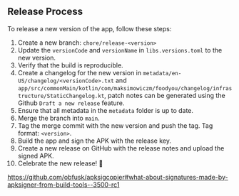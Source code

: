 ## Release Process

To release a new version of the app, follow these steps:

1. Create a new branch: `chore/release-<version>`
2. Update the `versionCode` and `versionName` in `libs.versions.toml` to the new version.
3. Verify that the build is reproducible.
4. Create a changelog for the new version in `metadata/en-US/changelog/<versionCode>.txt` and
   `app/src/commonMain/kotlin/com/maksimowiczm/foodyou/changelog/infrastructure/StaticChangelog.kt`,
   patch notes can be generated using the Github `Draft a new release` feature.
5. Ensure that all metadata in the `metadata` folder is up to date.
6. Merge the branch into `main`.
7. Tag the merge commit with the new version and push the tag. Tag format: `<version>`.
8. Build the app and sign the APK with the release key.
9. Create a new release on GitHub with the release notes and upload the signed APK.
10. Celebrate the new release! 🎉

https://github.com/obfusk/apksigcopier#what-about-signatures-made-by-apksigner-from-build-tools--3500-rc1
